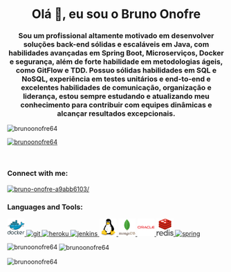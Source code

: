 <h1 align="center">Olá 👋, eu sou o Bruno Onofre</h1>
<h3 align="center">Sou um profissional altamente motivado em desenvolver soluções back-end sólidas e escaláveis em Java, com habilidades avançadas em Spring Boot, Microserviços, Docker e segurança, além de forte habilidade em metodologias ágeis, como GitFlow e TDD. Possuo sólidas habilidades em SQL e NoSQL, experiência em testes unitários e end-to-end e excelentes habilidades de comunicação, organização e liderança, estou sempre estudando e atualizando meu conhecimento para contribuir com equipes dinâmicas e alcançar resultados excepcionais.</h3>

<p align="left"> <img src="https://komarev.com/ghpvc/?username=brunoonofre64&label=Profile%20views&color=0e75b6&style=flat" alt="brunoonofre64" /> </p>

<p align="left"> <a href="https://github.com/ryo-ma/github-profile-trophy"><img src="https://github-profile-trophy.vercel.app/?username=brunoonofre64" alt="brunoonofre64" /></a> </p>

<p align="left"> <a href="https://twitter.com/" target="blank"><img src="https://img.shields.io/twitter/follow/?logo=twitter&style=for-the-badge" alt="" /></a> </p>

<h3 align="left">Connect with me:</h3>
<p align="left">
<a href="https://linkedin.com/in/bruno-onofre-a9abb6103/" target="blank"><img align="center" src="https://raw.githubusercontent.com/rahuldkjain/github-profile-readme-generator/master/src/images/icons/Social/linked-in-alt.svg" alt="bruno-onofre-a9abb6103/" height="30" width="40" /></a>
</p>

<h3 align="left">Languages and Tools:</h3>
<p align="left"> <a href="https://www.docker.com/" target="_blank" rel="noreferrer"> <img src="https://raw.githubusercontent.com/devicons/devicon/master/icons/docker/docker-original-wordmark.svg" alt="docker" width="40" height="40"/> </a> <a href="https://git-scm.com/" target="_blank" rel="noreferrer"> <img src="https://www.vectorlogo.zone/logos/git-scm/git-scm-icon.svg" alt="git" width="40" height="40"/> </a> <a href="https://heroku.com" target="_blank" rel="noreferrer"> <img src="https://www.vectorlogo.zone/logos/heroku/heroku-icon.svg" alt="heroku" width="40" height="40"/> </a> <a href="https://www.jenkins.io" target="_blank" rel="noreferrer"> <img src="https://www.vectorlogo.zone/logos/jenkins/jenkins-icon.svg" alt="jenkins" width="40" height="40"/> </a> <a href="https://www.linux.org/" target="_blank" rel="noreferrer"> <img src="https://raw.githubusercontent.com/devicons/devicon/master/icons/linux/linux-original.svg" alt="linux" width="40" height="40"/> </a> <a href="https://www.mongodb.com/" target="_blank" rel="noreferrer"> <img src="https://raw.githubusercontent.com/devicons/devicon/master/icons/mongodb/mongodb-original-wordmark.svg" alt="mongodb" width="40" height="40"/> </a> <a href="https://www.oracle.com/" target="_blank" rel="noreferrer"> <img src="https://raw.githubusercontent.com/devicons/devicon/master/icons/oracle/oracle-original.svg" alt="oracle" width="40" height="40"/> </a> <a href="https://redis.io" target="_blank" rel="noreferrer"> <img src="https://raw.githubusercontent.com/devicons/devicon/master/icons/redis/redis-original-wordmark.svg" alt="redis" width="40" height="40"/> </a> <a href="https://spring.io/" target="_blank" rel="noreferrer"> <img src="https://www.vectorlogo.zone/logos/springio/springio-icon.svg" alt="spring" width="40" height="40"/> </a> </p>

<p><img align="left" src="https://github-readme-stats.vercel.app/api/top-langs?username=brunoonofre64&show_icons=true&locale=en&layout=compact" alt="brunoonofre64" /></p>

<p>&nbsp;<img align="center" src="https://github-readme-stats.vercel.app/api?username=brunoonofre64&show_icons=true&locale=en" alt="brunoonofre64" /></p>

<p><img align="center" src="https://github-readme-streak-stats.herokuapp.com/?user=brunoonofre64&" alt="brunoonofre64" /></p>

